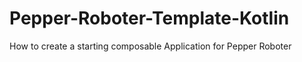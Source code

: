# Pepper-Roboter-Template-Kotlin
How to create a starting composable Application for Pepper Roboter
